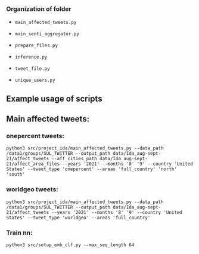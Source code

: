 ### Organization of folder

- `main_affected_tweets.py` 

- `main_senti_aggregator.py` 

- `prepare_files.py` 

- `inference.py` 

- `tweet_file.py` 

- `unique_users.py` 

## Example usage of scripts

## Main affected tweets:
### onepercent tweets:
```
python3 src/project_ida/main_affected_tweets.py --data_path /data1/groups/SUL_TWITTER --output_path data/Ida_aug-sept-21/affect_tweets --aff_cities_path data/Ida_aug-sept-21/affect_area_files --years '2021' --months '8' '9' --country 'United States' --tweet_type 'onepercent' --areas 'full_country' 'north' 'south' 
```

### worldgeo tweets:
```
python3 src/project_ida/main_affected_tweets.py --data_path /data1/groups/SUL_TWITTER --output_path data/Ida_aug-sept-21/affect_tweets --years '2021' --months '8' '9' --country 'United States' --tweet_type 'worldgeo' --areas 'full_country'
```




### Train nn:
```
python3 src/setup_emb_clf.py --max_seq_length 64
```


